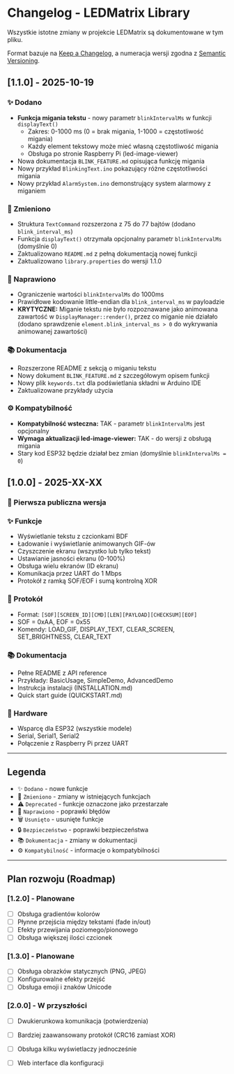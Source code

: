 # Changelog - LEDMatrix Library

Wszystkie istotne zmiany w projekcie LEDMatrix są dokumentowane w tym pliku.

Format bazuje na [Keep a Changelog](https://keepachangelog.com/en/1.0.0/),
a numeracja wersji zgodna z [Semantic Versioning](https://semver.org/spec/v2.0.0.html).

## [1.1.0] - 2025-10-19

### ✨ Dodano
- **Funkcja migania tekstu** - nowy parametr `blinkIntervalMs` w funkcji `displayText()`
  - Zakres: 0-1000 ms (0 = brak migania, 1-1000 = częstotliwość migania)
  - Każdy element tekstowy może mieć własną częstotliwość migania
  - Obsługa po stronie Raspberry Pi (led-image-viewer)
- Nowa dokumentacja `BLINK_FEATURE.md` opisująca funkcję migania
- Nowy przykład `BlinkingText.ino` pokazujący różne częstotliwości migania
- Nowy przykład `AlarmSystem.ino` demonstrujący system alarmowy z miganiem

### 🔧 Zmieniono
- Struktura `TextCommand` rozszerzona z 75 do 77 bajtów (dodano `blink_interval_ms`)
- Funkcja `displayText()` otrzymała opcjonalny parametr `blinkIntervalMs` (domyślnie 0)
- Zaktualizowano `README.md` z pełną dokumentacją nowej funkcji
- Zaktualizowano `library.properties` do wersji 1.1.0

### 🐛 Naprawiono
- Ograniczenie wartości `blinkIntervalMs` do 1000ms
- Prawidłowe kodowanie little-endian dla `blink_interval_ms` w payloadzie
- **KRYTYCZNE:** Miganie tekstu nie było rozpoznawane jako animowana zawartość w `DisplayManager::render()`, przez co miganie nie działało (dodano sprawdzenie `element.blink_interval_ms > 0` do wykrywania animowanej zawartości)

### 📚 Dokumentacja
- Rozszerzone README z sekcją o miganiu tekstu
- Nowy dokument `BLINK_FEATURE.md` z szczegółowym opisem funkcji
- Nowy plik `keywords.txt` dla podświetlania składni w Arduino IDE
- Zaktualizowane przykłady użycia

### ⚙️ Kompatybilność
- **Kompatybilność wsteczna:** TAK - parametr `blinkIntervalMs` jest opcjonalny
- **Wymaga aktualizacji led-image-viewer:** TAK - do wersji z obsługą migania
- Stary kod ESP32 będzie działał bez zmian (domyślnie `blinkIntervalMs = 0`)

## [1.0.0] - 2025-XX-XX

### 🎉 Pierwsza publiczna wersja

### ✨ Funkcje
- Wyświetlanie tekstu z czcionkami BDF
- Ładowanie i wyświetlanie animowanych GIF-ów
- Czyszczenie ekranu (wszystko lub tylko tekst)
- Ustawianie jasności ekranu (0-100%)
- Obsługa wielu ekranów (ID ekranu)
- Komunikacja przez UART do 1 Mbps
- Protokół z ramką SOF/EOF i sumą kontrolną XOR

### 📡 Protokół
- Format: `[SOF][SCREEN_ID][CMD][LEN][PAYLOAD][CHECKSUM][EOF]`
- SOF = 0xAA, EOF = 0x55
- Komendy: LOAD_GIF, DISPLAY_TEXT, CLEAR_SCREEN, SET_BRIGHTNESS, CLEAR_TEXT

### 📚 Dokumentacja
- Pełne README z API reference
- Przykłady: BasicUsage, SimpleDemo, AdvancedDemo
- Instrukcja instalacji (INSTALLATION.md)
- Quick start guide (QUICKSTART.md)

### 🔌 Hardware
- Wsparcę dla ESP32 (wszystkie modele)
- Serial, Serial1, Serial2
- Połączenie z Raspberry Pi przez UART

---

## Legenda

- ✨ `Dodano` - nowe funkcje
- 🔧 `Zmieniono` - zmiany w istniejących funkcjach
- ⚠️ `Deprecated` - funkcje oznaczone jako przestarzałe
- 🐛 `Naprawiono` - poprawki błędów
- 🗑️ `Usunięto` - usunięte funkcje
- 🔒 `Bezpieczeństwo` - poprawki bezpieczeństwa
- 📚 `Dokumentacja` - zmiany w dokumentacji
- ⚙️ `Kompatybilność` - informacje o kompatybilności

---

## Plan rozwoju (Roadmap)

### [1.2.0] - Planowane
- [ ] Obsługa gradientów kolorów
- [ ] Płynne przejścia między tekstami (fade in/out)
- [ ] Efekty przewijania poziomego/pionowego
- [ ] Obsługa większej ilości czcionek

### [1.3.0] - Planowane
- [ ] Obsługa obrazków statycznych (PNG, JPEG)
- [ ] Konfigurowalne efekty przejść
- [ ] Obsługa emoji i znaków Unicode

### [2.0.0] - W przyszłości
- [ ] Dwukierunkowa komunikacja (potwierdzenia)
- [ ] Bardziej zaawansowany protokół (CRC16 zamiast XOR)
- [ ] Obsługa kilku wyświetlaczy jednocześnie
- [ ] Web interface dla konfiguracji

